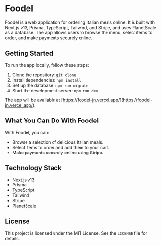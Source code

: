 # Foodel

Foodel is a web application for ordering Italian meals online. It is built with Next.js v13, Prisma, TypeScript, Tailwind, and Stripe, and uses PlanetScale as a database. The app allows users to browse the menu, select items to order, and make payments securely online.

## Getting Started

To run the app locally, follow these steps:

1. Clone the repository: `git clone`
2. Install dependencies: `npm install`
3. Set up the database: `npm run migrate`
4. Start the development server: `npm run dev`

The app will be available at [https://foodel-jn.vercel.app/](https://foodel-jn.vercel.app/).

## What You Can Do With Foodel

With Foodel, you can:

- Browse a selection of delicious Italian meals.
- Select items to order and add them to your cart.
- Make payments securely online using Stripe.

## Technology Stack

- Next.js v13
- Prisma
- TypeScript
- Tailwind
- Stripe
- PlanetScale

## License

This project is licensed under the MIT License. See the `LICENSE` file for details.
